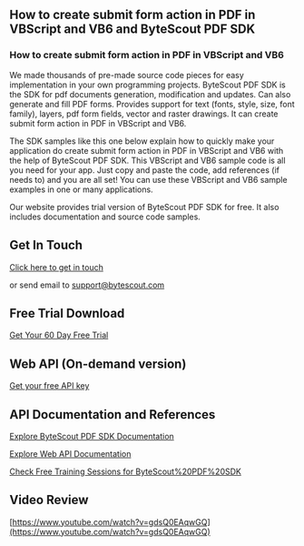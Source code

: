 ## How to create submit form action in PDF in VBScript and VB6 and ByteScout PDF SDK

### How to create submit form action in PDF in VBScript and VB6

We made thousands of pre-made source code pieces for easy implementation in your own programming projects. ByteScout PDF SDK is the SDK for pdf documents generation, modification and updates. Can also generate and fill PDF forms. Provides support for text (fonts, style, size, font family), layers, pdf form fields, vector and raster drawings. It can create submit form action in PDF in VBScript and VB6.

The SDK samples like this one below explain how to quickly make your application do create submit form action in PDF in VBScript and VB6 with the help of ByteScout PDF SDK. This VBScript and VB6 sample code is all you need for your app. Just copy and paste the code, add references (if needs to) and you are all set! You can use these VBScript and VB6 sample examples in one or many applications.

Our website provides trial version of ByteScout PDF SDK for free. It also includes documentation and source code samples.

## Get In Touch

[Click here to get in touch](https://bytescout.zendesk.com/hc/en-us/requests/new?subject=ByteScout%20PDF%20SDK%20Question)

or send email to [support@bytescout.com](mailto:support@bytescout.com?subject=ByteScout%20PDF%20SDK%20Question) 

## Free Trial Download

[Get Your 60 Day Free Trial](https://bytescout.com/download/web-installer?utm_source=github-readme)

## Web API (On-demand version)

[Get your free API key](https://pdf.co/documentation/api?utm_source=github-readme)

## API Documentation and References

[Explore ByteScout PDF SDK Documentation](https://bytescout.com/documentation/index.html?utm_source=github-readme)

[Explore Web API Documentation](https://pdf.co/documentation/api?utm_source=github-readme)

[Check Free Training Sessions for ByteScout%20PDF%20SDK](https://academy.bytescout.com/)

## Video Review

[https://www.youtube.com/watch?v=gdsQ0EAqwGQ](https://www.youtube.com/watch?v=gdsQ0EAqwGQ)